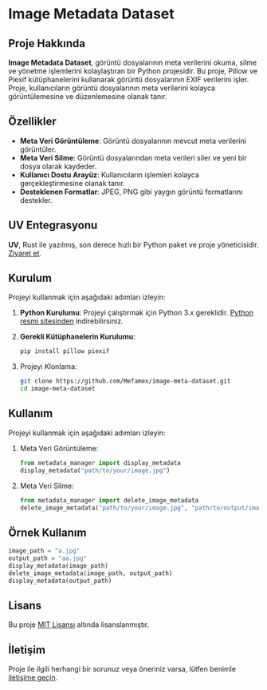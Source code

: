 # Image Metadata Dataset

## Proje Hakkında
 
**Image Metadata Dataset**, görüntü dosyalarının meta verilerini okuma, silme ve yönetme işlemlerini kolaylaştıran bir Python projesidir. Bu proje, Pillow ve Piexif kütüphanelerini kullanarak görüntü dosyalarının EXIF verilerini işler. Proje, kullanıcıların görüntü dosyalarının meta verilerini kolayca görüntülemesine ve düzenlemesine olanak tanır.

## Özellikler

- **Meta Veri Görüntüleme**: Görüntü dosyalarının mevcut meta verilerini görüntüler.
- **Meta Veri Silme**: Görüntü dosyalarından meta verileri siler ve yeni bir dosya olarak kaydeder.
- **Kullanıcı Dostu Arayüz**: Kullanıcıların işlemleri kolayca gerçekleştirmesine olanak tanır.
- **Desteklenen Formatlar**: JPEG, PNG gibi yaygın görüntü formatlarını destekler.

## UV Entegrasyonu

**UV**, Rust ile yazılmış, son derece hızlı bir Python paket ve proje yöneticisidir. [Ziyaret et](https://docs.astral.sh/uv/).

## Kurulum

Projeyi kullanmak için aşağıdaki adımları izleyin:

1. **Python Kurulumu**: Projeyi çalıştırmak için Python 3.x gereklidir. [Python resmi sitesinden](https://www.python.org/downloads/) indirebilirsiniz.

2. **Gerekli Kütüphanelerin Kurulumu**:
   ```bash
   pip install pillow piexif
   ```

3. Projeyi Klonlama:
    ```bash
    git clone https://github.com/Mefamex/image-meta-dataset.git
    cd image-meta-dataset
    ```

## Kullanım

Projeyi kullanmak için aşağıdaki adımları izleyin:

1. Meta Veri Görüntüleme:
    ```python
    from metadata_manager import display_metadata
    display_metadata("path/to/your/image.jpg")
    ```

2. Meta Veri Silme:
    ```python
    from metadata_manager import delete_image_metadata
    delete_image_metadata("path/to/your/image.jpg", "path/to/output/image.jpg")
    ```

## Örnek Kullanım
```python
image_path = "a.jpg"
output_path = "aa.jpg"
display_metadata(image_path)
delete_image_metadata(image_path, output_path)
display_metadata(output_path)
```

## Lisans

Bu proje [MIT Lisansı](LICENSE) altında lisanslanmıştır.

## İletişim

Proje ile ilgili herhangi bir sorunuz veya öneriniz varsa, lütfen benimle [iletişime geçin](https://mefamex.com/contact/).
